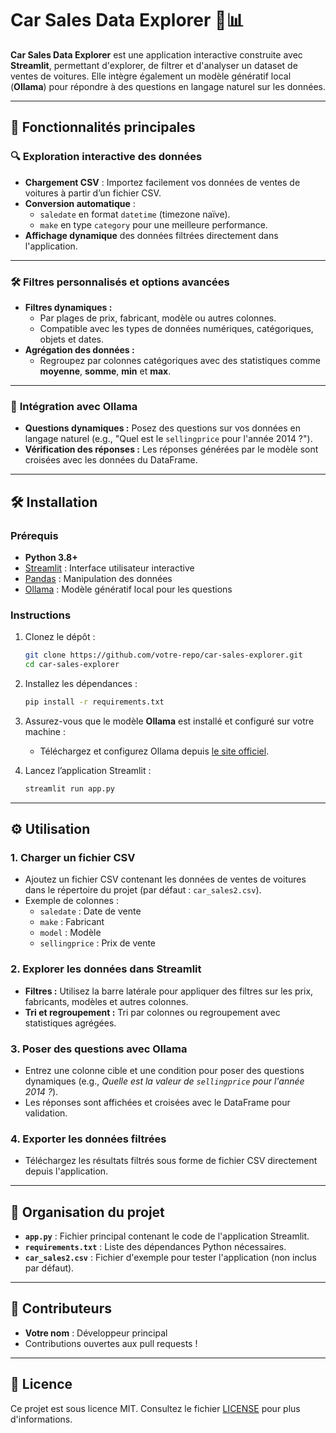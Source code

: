 # Car Sales Data Explorer 🚗📊

**Car Sales Data Explorer** est une application interactive construite avec **Streamlit**, permettant d'explorer, de filtrer et d'analyser un dataset de ventes de voitures. Elle intègre également un modèle génératif local (**Ollama**) pour répondre à des questions en langage naturel sur les données.

---

## 🚀 Fonctionnalités principales

### 🔍 **Exploration interactive des données**
- **Chargement CSV** : Importez facilement vos données de ventes de voitures à partir d’un fichier CSV.
- **Conversion automatique** :
  - `saledate` en format `datetime` (timezone naïve).
  - `make` en type `category` pour une meilleure performance.
- **Affichage dynamique** des données filtrées directement dans l'application.

---

### 🛠️ **Filtres personnalisés et options avancées**
- **Filtres dynamiques :**
  - Par plages de prix, fabricant, modèle ou autres colonnes.
  - Compatible avec les types de données numériques, catégoriques, objets et dates.
- **Agrégation des données :**
  - Regroupez par colonnes catégoriques avec des statistiques comme **moyenne**, **somme**, **min** et **max**.

---

### 🤖 **Intégration avec Ollama**
- **Questions dynamiques :** Posez des questions sur vos données en langage naturel (e.g., "Quel est le `sellingprice` pour l'année 2014 ?").
- **Vérification des réponses :** Les réponses générées par le modèle sont croisées avec les données du DataFrame.

---

## 🛠 Installation

### Prérequis
- **Python 3.8+**
- [Streamlit](https://streamlit.io) : Interface utilisateur interactive
- [Pandas](https://pandas.pydata.org) : Manipulation des données
- [Ollama](https://ollama.com) : Modèle génératif local pour les questions

### Instructions

1. Clonez le dépôt :
   ```bash
   git clone https://github.com/votre-repo/car-sales-explorer.git
   cd car-sales-explorer
   ```

2. Installez les dépendances :
   ```bash
   pip install -r requirements.txt
   ```

3. Assurez-vous que le modèle **Ollama** est installé et configuré sur votre machine :
   - Téléchargez et configurez Ollama depuis [le site officiel](https://ollama.com).

4. Lancez l’application Streamlit :
   ```bash
   streamlit run app.py
   ```

---

## ⚙️ Utilisation

### 1. Charger un fichier CSV
- Ajoutez un fichier CSV contenant les données de ventes de voitures dans le répertoire du projet (par défaut : `car_sales2.csv`).
- Exemple de colonnes :
  - `saledate` : Date de vente
  - `make` : Fabricant
  - `model` : Modèle
  - `sellingprice` : Prix de vente

### 2. Explorer les données dans Streamlit
- **Filtres :** Utilisez la barre latérale pour appliquer des filtres sur les prix, fabricants, modèles et autres colonnes.
- **Tri et regroupement :** Tri par colonnes ou regroupement avec statistiques agrégées.

### 3. Poser des questions avec Ollama
- Entrez une colonne cible et une condition pour poser des questions dynamiques (e.g., *Quelle est la valeur de `sellingprice` pour l'année 2014 ?*).
- Les réponses sont affichées et croisées avec le DataFrame pour validation.

### 4. Exporter les données filtrées
- Téléchargez les résultats filtrés sous forme de fichier CSV directement depuis l'application.

---

## 📂 Organisation du projet
- **`app.py`** : Fichier principal contenant le code de l'application Streamlit.
- **`requirements.txt`** : Liste des dépendances Python nécessaires.
- **`car_sales2.csv`** : Fichier d'exemple pour tester l'application (non inclus par défaut).

---

## 🤝 Contributeurs
- **Votre nom** : Développeur principal
- Contributions ouvertes aux pull requests !

---

## 📜 Licence
Ce projet est sous licence MIT. Consultez le fichier [LICENSE](LICENSE) pour plus d'informations.

